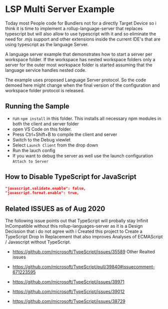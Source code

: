# LSP Multi Server Example

Today most People code for Bundlers not for a directly Target Device so i think it is time to implement a rollup-language-server that replaces typescript but will also allow to use typescript with it and so eliminate the need for .mjs support and other extensions inside the current IDE's that are using typescript as the language Server.


A language server example that demonstrates how to start a server per workspace folder. If the workspace has nested workspace folders only a server for the outer most workspace folder is started assuming that the language service handles nested code.

The example uses proposed Language Server protocol. So the code demoed here might change when the final version of the configuration and workspace folder protocol is released.

## Running the Sample

- run `npm install` in this folder. This installs all necessary npm modules in both the client and server folder
- open VS Code on this folder.
- Press Ctrl+Shift+B to compile the client and server
- Switch to the Debug viewlet
- Select `Launch Client` from the drop down
- Run the lauch config
- If you want to debug the server as well use the launch configuration `Attach to Server`


## How to Disable TypeScript for JavaScript
```json
"javascript.validate.enable": false,
"javascript.format.enable": true,
```



## Related ISSUES as of Aug 2020


The following issue points out that TypeScript will probally stay Infinit InCompatible without this rollup-languages-server as it is a Design Decission that i do not agree with i Created this project to Create a TypeScript Drop In Replacement that also improves Analyses of ECMAScript / Javascript without TypeScript.

- https://github.com/microsoft/TypeScript/issues/35589
Other Realted issues

- https://github.com/microsoft/TypeScript/pull/39840#issuecomment-671223595
- https://github.com/microsoft/TypeScript/issues/39971
- https://github.com/microsoft/TypeScript/issues/39012
- https://github.com/microsoft/TypeScript/issues/38729